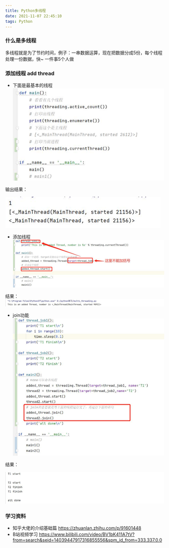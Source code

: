 ```yaml
---
title: Python多线程
date: 2021-11-07 22:45:10
tags: Python
---
```


### 什么是多线程
多线程就是为了节约时间，例子：一串数据运算，现在把数据分成5份，每个线程处理一份数据，快~   一件事5个人做

### 添加线程 add thread
- 下面是最基本的线程
![](/images/Python/多线程1.jpg)

输出结果：

![](/images/Python/多线程2.jpg)

- 添加线程
![](/images/Python/多线程3.jpg)

结果：
![](/images/Python/多线程4.jpg)

- join功能
![](/images/Python/多线程5.jpg)

结果：

![](/images/Python/多线程6.jpg)

### 学习资料
- 知乎大佬的介绍基础篇
https://zhuanlan.zhihu.com/p/91601448
- B站视频学习
https://www.bilibili.com/video/BV1bK411A7tV?from=search&seid=14039447917316855556&spm_id_from=333.337.0.0

